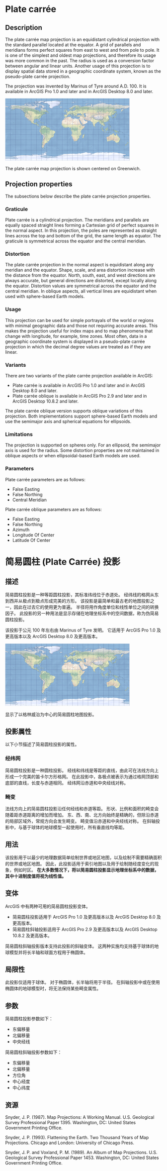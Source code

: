# Plate carrée

## Description
The plate carrée map projection is an equidistant cylindrical projection with the standard parallel located at the equator. A grid of parallels and meridians forms perfect squares from east to west and from pole to pole. It is one of the simplest and oldest map projections, and therefore its usage was more common in the past. The radius is used as a conversion factor between angular and linear units. Another usage of this projection is to display spatial data stored in a geographic coordinate system, known as the pseudo-plate carrée projection.

The projection was invented by Marinus of Tyre around A.D. 100. It is available in ArcGIS Pro 1.0 and later and in ArcGIS Desktop 8.0 and later.

![Example of the plate carrée map projection](5.png)

The plate carrée map projection is shown centered on Greenwich.

## Projection properties
The subsections below describe the plate carrée projection properties.

### Graticule
Plate carrée is a cylindrical projection. The meridians and parallels are equally spaced straight lines forming a Cartesian grid of perfect squares in the normal aspect. In this projection, the poles are represented as straight lines across the top and bottom of the grid, the same length as equator. The graticule is symmetrical across the equator and the central meridian.

### Distortion
The plate carrée projection in the normal aspect is equidistant along any meridian and the equator. Shape, scale, and area distortion increase with the distance from the equator. North, south, east, and west directions are always accurate, but general directions are distorted, except locally along the equator. Distortion values are symmetrical across the equator and the central meridian. In oblique aspects, all vertical lines are equidistant when used with sphere-based Earth models.

### Usage
This projection can be used for simple portrayals of the world or regions with minimal geographic data and those not requiring accurate areas. This makes the projection useful for index maps and to map phenomena that change with longitude, for example, time zones. Most often, data in a geographic coordinate system is displayed in a pseudo-plate carrée projection in which the decimal degree values are treated as if they are linear.

### Variants
There are two variants of the plate carrée projection available in ArcGIS:

+ Plate carrée is available in ArcGIS Pro 1.0 and later and in ArcGIS Desktop 8.0 and later.
+ Plate carrée oblique is available in ArcGIS Pro 2.9 and later and in ArcGIS Desktop 10.8.2 and later.

The plate carrée oblique version supports oblique variations of this projection. Both implementations support sphere-based Earth models and use the semimajor axis and spherical equations for ellipsoids.

### Limitations
The projection is supported on spheres only. For an ellipsoid, the semimajor axis is used for the radius. Some distortion properties are not maintained in oblique aspects or when ellipsoidal-based Earth models are used.

### Parameters
Plate carrée parameters are as follows:
+ False Easting
+ False Northing
+ Central Meridian

Plate carrée oblique parameters are as follows:
+ False Easting
+ False Northing
+ Azimuth
+ Longitude Of Center
+ Latitude Of Center


# 简易圆柱 (Plate Carrée) 投影

## 描述
简易圆柱投影是一种等距圆柱投影，其标准纬线位于赤道处。 经纬线的格网从东到西并从极点到极点形成完美的方形。 该投影是最简单和最古老的地图投影之一，因此在过去它的使用更为普遍。 半径将用作角度单位和线性单位之间的转换因子。 此投影的另一种用法是显示存储在地理坐标系中的空间数据，称为伪简易圆柱投影。

该投影于公元 100 年左右由 Marinus of Tyre 发明。 它适用于 ArcGIS Pro 1.0 及更高版本以及 ArcGIS Desktop 8.0 及更高版本。

![简易圆柱地图投影示例](5.png)

显示了以格林威治为中心的简易圆柱地图投影。

## 投影属性
以下小节描述了简易圆柱投影的属性。

### 经纬网
简易圆柱投影是一种圆柱投影。 经线和纬线是等距的直线，由此可在法线方向上形成一个完美的笛卡尔方形格网。 在此投影中，各极点被表示为通过格网顶部和底部的直线，长度与赤道相同。 经纬网沿赤道和中央经线对称。

### 畸变
法线方向上的简易圆柱投影沿任何经线和赤道等距。 形状、比例和面积的畸变会随着距赤道距离的增加而增加。 东、西、南、北方向始终是精确的，但除沿赤道的局部区域外，常规方向会发生畸变。 畸变值沿赤道和中央经线对称。 在斜轴投影中，与基于球体的地球模型一起使用时，所有垂直线均等距。

## 用法
该投影用于以最少的地理数据简单绘制世界或地区地图，以及绘制不需要精确面积的世界或地区地图。 因此，此投影适用于索引地图以及用于绘制随经度变化的现象，例如时区。 **在大多数情况下，将以简易圆柱投影显示地理坐标系中的数据，其中十进制度值将视为线性值。**

## 变体
ArcGIS 中有两种可用的简易圆柱投影变体。
+ 简易圆柱投影适用于 ArcGIS Pro 1.0 及更高版本以及 ArcGIS Desktop 8.0 及更高版本。
+ 简易圆柱斜轴投影适用于 ArcGIS Pro 2.9 及更高版本以及 ArcGIS Desktop 10.8.2 及更高版本。

简易圆柱斜轴投影版本支持此投影的斜轴变体。 这两种实施均支持基于球体的地球模型并将长半轴和球面方程用于椭圆体。

## 局限性
此投影仅适用于球体。 对于椭圆体，长半轴将用于半径。 在斜轴投影中或在使用椭圆体的地球模型时，将无法保持某些畸变属性。

## 参数
简易圆柱投影参数如下：
+ 东偏移量
+ 北偏移量
+ 中央经线

简易圆柱斜轴投影参数如下：
+ 东偏移量
+ 北偏移量
+ 方位角
+ 中心经度
+ 中心纬度

## 资源
Snyder, J. P. (1987). Map Projections: A Working Manual. U.S. Geological Survey Professional Paper 1395. Washington, DC: United States Government Printing Office.

Snyder, J. P. (1993). Flattening the Earth. Two Thousand Years of Map Projections. Chicago and London: University of Chicago Press.

Snyder, J. P. and Voxland, P. M. (1989). An Album of Map Projections. U.S. Geological Survey Professional Paper 1453. Washington, DC: United States Government Printing Office.